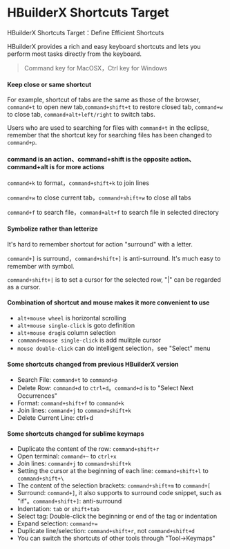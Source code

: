 # HBuilderX Shortcuts Target

HBuilderX Shortcuts Target：Define Efficient Shortcuts

HBuilderX provides a rich and easy keyboard shortcuts and lets you perform most tasks directly from the keyboard.

> Command key for MacOSX，Ctrl key for Windows

#### Keep close or same shortcut

For example, shortcut of tabs are the same as those of the browser, `command+t` to open new tab,`command+shift+t` to restore closed tab,  `command+w` to close tab, `command+alt+left/right` to switch tabs.

Users who are used to searching for files with `command+t` in the eclipse, remember that the shortcut key for searching files has been changed to `command+p`.

#### command is an action、command+shift is the opposite action、command+alt is for more actions

`command+k` to format，`command+shift+k` to join lines

`command+w` to close current tab，`command+shift+w` to close all tabs

`command+f` to search file，`command+alt+f` to search file in selected directory

#### Symbolize rather than letterize

It's hard to remember shortcut for action "surround" with a letter.

`command+]` is surround，`command+shift+]` is anti-surround. It's much easy to remember with symbol.

`command+shift+|` is to set a cursor for the selected row, "|" can be regarded as a cursor.

#### Combination of shortcut and mouse makes it more convenient to use

- `alt+mouse wheel` is horizontal scrolling
- `alt+mouse single-click` is goto definition
- `alt+mouse drag`is column selection
- `command+mouse single-click` is add mulitple cursor
- `mouse double-click` can do intelligent selection，see "Select" menu

#### Some shortcuts changed from previous HBuilderX version

- Search File: `command+t` to `command+p`
- Delete Row: `command+d` to `ctrl+d`。`command+d` is to "Select Next Occurrences"
- Format: `command+shift+f` to `command+k`
- Join lines: `command+j` to `command+shift+k`
- Delete Current Line: ctrl+d

#### Some shortcuts changed for sublime keymaps

- Duplicate the content of the row: `command+shift+r`
- Open terminal: `command+~` to `ctrl+x`
- Join lines: `command+j` to `command+shift+k`
- Setting the cursor at the beginning of each line: `command+shift+l` to `command+shift+\`
- The content of the selection brackets: `command+shift+m` to `command+[`
- Surround: `command+]`, it also supports to surround code snippet, such as "if"。`command+shift+]`: anti-surround
- Indentation: `tab` or `shift+tab`
- Select tag: Double-click the beginning or end of the tag or indentation
- Expand selection: `command+=`
- Duplicate line/selection: `command+shift+r`, not `command+shift+d`
- You can switch the shortcuts of other tools through "Tool->Keymaps"
